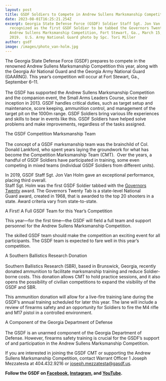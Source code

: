 ```yaml
---
layout: post
title: GSDF Soldiers to Compete in Andrew Sullens Marksmanship Competition
date: 2023-08-01T16:25:21.254Z
excerpt: Georgia State Defense Force (GSDF) Soldier Staff Sgt. Jon Van Holm is
  recognized as the first GSDF Soldier to be tabbed the Governors Twenty at the
  Andrew Sullens Marksmanship Competition, Fort Stewart, Ga., March 15,
  2019.  U.S. Army National Guard photo by Spc. Tori Miller
author: gsdf
image: /images/photo_van-holm.jpg
---
```

<!--StartFragment-->

The Georgia State Defense Force (GSDF) prepares to compete in the renowned Andrew Sullens Marksmanship Competition this year, along with the Georgia Air National Guard and the Georgia Army National Guard (GAARNG). This year’s competition will occur at Fort Stewart, Ga., September 6–11. \
\
The GSDF has supported the Andrew Sullens Marksmanship Competition and the companion event, the Small Arms Leaders Course, since their inception in 2013. GSDF handles critical duties, such as target setup and maintenance, score keeping, ammunition control, and management of the target pit on the 1000m range. GSDF Soldiers bring various life experiences and skills to bear in events like this. GSDF Soldiers have helped solve problems and make improvements, regardless of the tasks assigned.

The GSDF Competition Marksmanship Team\
\
The concept of a GSDF marksmanship team was the brainchild of Col. Donald Lankford, who spent years laying the groundwork for what has become the Competition Marksmanship Team (CMT).  Over the years, a handful of GSDF Soldiers have participated in training, some even competing in mixed teams (individual GSDF Soldiers from different units). 



In 2019, GSDF Staff Sgt. Jon Van Holm gave an exceptional performance, placing third overall.      \
Staff Sgt. Holm was the first GSDF Soldier tabbed with the [Governors Twenty](https://en.wikipedia.org/wiki/Tabs_of_the_United_States_Army) award. The Governors Twenty Tab is a state-level National Guard award, created in 1968, that is awarded to the top 20 shooters in a state. Award criteria vary from state-to-state.



A First! A Full GSDF Team for this Year’s Competition



This year—for the first time—the GSDF will field a full team and support personnel for the Andrew Sullens Marksmanship Competition. 



The skilled GSDF team should make the competition an exciting event for all participants. The GSDF team is expected to fare well in this year’s competition.



A Southern Ballistics Research Donation\
\
Southern Ballistics Research (SBR), based in Brunswick, Georgia, recently donated ammunition to facilitate marksmanship training and reduce Soldier-borne costs. This donation allows CMT to hold practice sessions, and it also opens the possibility of civilian competitions to expand the visibility of the GSDF and SBR.

This ammunition donation will allow for a live-fire training lane during the GSDF’s annual training scheduled for later this year. The lane will include a review of firearms safety and an opportunity for Soldiers to fire the M4 rifle and M17 pistol in a controlled environment.

A Component of the Georgia Department of Defense\
\
The GSDF is an unarmed component of the Georgia Department of Defense. However, firearms safety training is crucial for the GSDF’s support of and participation in the Andrew Sullens Marksmanship Competition.

If you are interested in joining the GSDF CMT or supporting the Andrew Sullens Marksmanship Competition, contact Warrant Officer 1 Joseph Mezzatesta at 404.432.9216 or [joseph.mezzatesta@gasdf.us](mailto:joseph.mezzatesta@gasdf.us).

**Follow the GSDF on [Facebook](https://www.facebook.com/georgiaSDF), [Instagram](https://www.instagram.com/georgiastatedefenseforce/), and [YouTube](https://www.youtube.com/@georgiaSDF).**

<!--EndFragment-->